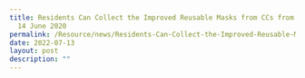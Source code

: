 ```yaml
---
title: Residents Can Collect the Improved Reusable Masks from CCs from 26 May to
  14 June 2020
permalink: /Resource/news/Residents-Can-Collect-the-Improved-Reusable-Masks-from-CCs-from-26May-to-14June2020
date: 2022-07-13
layout: post
description: ""
---
```

